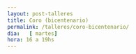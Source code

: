 ```yaml
---
layout: post-talleres
title: Coro (bicentenario)
permalink: /talleres/coro-bicentenario/
dia:   [ martes]
hora: 16 a 19hs
---
```

